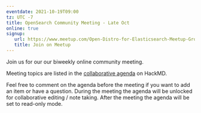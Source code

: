 ```yaml
---
eventdate: 2021-10-19T09:00
tz: UTC -7
title: OpenSearch Community Meeting - Late Oct
online: true
signup:
   url: https://www.meetup.com/Open-Distro-for-Elasticsearch-Meetup-Group/events/279756880/
   title: Join on Meetup
---
```


Join us for our our biweekly online community meeting. 

Meeting topics are listed in the [collaborative agenda](https://hackmd.io/hxcU8hxTQkuwg9-qz3Cu7w?both=) on HackMD. 

Feel free to comment on the agenda before the meeting if you want to add an item or have a question. 
During the meeting the agenda will be unlocked for collaborative editing / note taking. After the meeting the agenda will be set to read-only mode. 

      